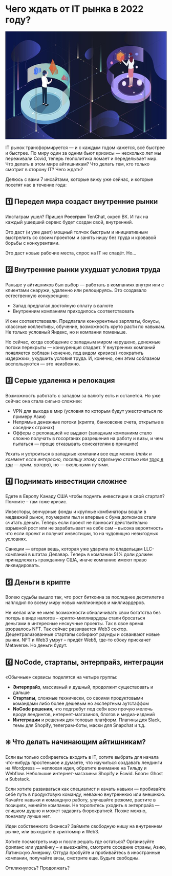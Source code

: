# Чего ждать от IT рынка в 2022 году?

![img](preview.jpg)

IT рынок трансформируется — и с каждым годом кажется, всё быстрее и быстрее. По миру один за одним бьют кризисы — несколько лет мы переживали Covid, теперь геополитика ломает и переделывает мир. Что делать в этом мире айтишникам? Что делать тем, кто только смотрит в сторону IT? Чего ждать?

Делюсь с вами 7 инсайтами, которые вижу уже сейчас, и которые посетят нас в течение года:


## 1️⃣ Передел мира создаст внутренние рынки

Инстаграм ушел? Пришел ~~Россграм~~ TenChat, окреп ВК. И так на каждый ушедший сервис будет создан свой, внутренний.

Это даст (и уже дает) мощный толчок быстрым и инициативным выстрелить со своим проектом и занять нишу без труда и кровавой борьбы с конкурентами.

Это даст новые рабочие места, спрос на IT не спадёт. Но...


## 2️⃣ Внутренние рынки ухудшат условия труда

Раньше у айтишников был выбор — работать в компаниях внутри или с клиентами снаружи, удаленно или релоцируясь. Это создавало естественную конкуренцию:
- Запад предлагал достойную оплату в валюте
- Внутренним компаниям приходилось соответствовать

И они соответствовали. Предлагали конкурентные зарплаты, бонусы, классные коллективы, обучение, возможность круто расти по навыкам. Не только условный Яндекс, но и компании поменьше.

Но сейчас, когда сообщение с западным миром нарушено, денежные потоки перекрыты — конкуренция спадает. У внутренних компаний появляется соблазн (конечно, под видом кризиса) «сократить издержки», ухудшить условия труда. И, конечно, они этим соблазном воспользуются — это неизбежно.


## 3️⃣ Серые удаленка и релокация

Возможность работать с западом за валюту есть и останется. Но уже сейчас она стала сильно сложнее:
- VPN для выхода в мир (условия по которым будут ужесточаться по примеру Азии)
- Непрямые денежные потоки (крипта, банковские счета, открытые в соседних странах)
- Офферы с релокацией не выдают (западным компаниям стало сложно получать в госорганах разрешения на работу и визы, и чем пытаться — проще отказывать соискателям в принципе)

Уехать и устроиться в западные компании все еще можно (_лайк и коммент если интересно, посвящу этому отдельную статью или [тред в тви](https://twitter.com/gambala_codes) — прим. автора_), но — окольными путями.


## 4️⃣ Поднимать инвестиции сложнее

Едете в Европу Канаду США чтобы поднять инвестиции в свой стартап? Помните – там тоже кризис.

Инвесторы, венчурные фонды и крупные комбинаторы вошли в медвежий рынок, поумерили пыл и впервые с бума доткомов стали считать деньги. Теперь если проект не приносит действительно взрывной рост или не зарабатывает на себе сам – высока вероятность что если проект и получит инвестиции, то на чудовищно невыгодных условиях.

Санкции — вторая вещь, которая уже ударила по владельцам LLC-компаний в штатах Делавэр. Теперь в компании 51% доли должен принадлежать гражданину США, иначе компанию имеют право ликвидировать.


## 5️⃣ Деньги в крипте

Волею судьбы вышло так, что рост биткоина за последнее десятилетие наплодил по всему миру новых миллионеров и миллиардеров.

Не желая или не имея возможности обналичивать свои богатства без потерь в виде налогов – крипто-миллиардеры стали бросаться деньгами в интересные нескучные проекты. Так в свое время взорвалось NFT. Так сейчас развивается Web3 сектор. Децентрализованные стартапы собирают раунды и осваивают новые рынки. NFT и Web3 умрут – придёт Web5, где-то сбоку прискачет Metaverse. Но деньги будут.


## 6️⃣ NoCode, стартапы, энтерпрайз, интеграции

«Обычные» сервисы поделятся на четыре группы:
- **Энтерпрайз**, массивный и душный, продолжит существовать и дальше
- **Стартапы**, сложные технически, со своими продуктовыми командами либо более дешевым но экспертным аутстаффом
- **NoCode решения**, что подгребут под себя всю прочую мелочь вроде лендингов, интернет-магазинов, блогов и медиа-изданий
- **Интеграции** и решения для топовых платформ. Плагины для Slack, темы для Shopify, телеграм-боты, маски для Snapchat и т.д.


## ❇️ Что делать начинающим айтишникам?

Если вы только собираетесь входить в IT, хотите выбрать для начала что-нибудь простенькое и думаете, что научиться создавать лендинги на Wordpress — неплохая идея, обратите внимание на Тильду и Webflow. Небольшие интернет-магазины: Shopify и Ecwid. Блоги: Ghost и Substack.

Если хотите развиваться как специалист и качать навыки — пробивайте себе путь в продуктовую команду, неважно внутреннюю или внешнюю. Качайте навыки и командную работу, улучшайте резюме, растите в позициях, меняйте компании. Не торопитесь уходить в энтерпрайз — слишком душно и может задавить бюрократией. Позже можно, поначалу лучше нет.

Идеи собственного бизнеса? Займите свободную нишу на внутреннем рынке, или выходите в криптомир и Web3.

Хотите посмотреть мир и после решать где остаться? Организуйте фриланс или удалёнку – и выезжайте, смотрите соседние страны, Азию, Латинскую Америку. Оттуда пробуйте и пробивайтесь в иностранные компании, получайте визы, смотрите еще. Будьте свободны.

Откликнулось? Продолжать?